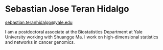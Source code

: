 # Sebastian Jose Teran Hidalgo


sebastian.teranhidalgo@yale.edu

I am a postdoctoral associate at the Biostatistics Department at Yale University working with Shuangge Ma. I work on high-dimensional statistics and networks in cancer genomics. 
